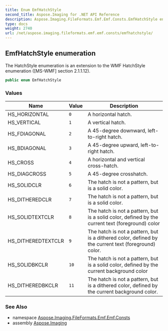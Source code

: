 ```yaml
---
title: Enum EmfHatchStyle
second_title: Aspose.Imaging for .NET API Reference
description: Aspose.Imaging.FileFormats.Emf.Emf.Consts.EmfHatchStyle enum. The HatchStyle enumeration is an extension to the WMF HatchStyle enumeration MSWMF section 2.1.1.12
type: docs
weight: 2740
url: /net/aspose.imaging.fileformats.emf.emf.consts/emfhatchstyle/
---
```

## EmfHatchStyle enumeration

The HatchStyle enumeration is an extension to the WMF HatchStyle enumeration ([MS-WMF] section 2.1.1.12).

```csharp
public enum EmfHatchStyle
```

### Values

| Name | Value | Description |
| --- | --- | --- |
| HS_HORIZONTAL | `0` | A horizontal hatch. |
| HS_VERTICAL | `1` | A vertical hatch. |
| HS_FDIAGONAL | `2` | A 45-degree downward, left-to-right hatch. |
| HS_BDIAGONAL | `3` | A 45-degree upward, left-to-right hatch. |
| HS_CROSS | `4` | A horizontal and vertical cross-hatch. |
| HS_DIAGCROSS | `5` | A 45-degree crosshatch. |
| HS_SOLIDCLR | `6` | The hatch is not a pattern, but is a solid color. |
| HS_DITHEREDCLR | `7` | The hatch is not a pattern, but is a solid color. |
| HS_SOLIDTEXTCLR | `8` | The hatch is not a pattern, but is a solid color, defined by the current text (foreground) color |
| HS_DITHEREDTEXTCLR | `9` | The hatch is not a pattern, but is a dithered color, defined by the current text (foreground) color. |
| HS_SOLIDBKCLR | `10` | The hatch is not a pattern, but is a solid color, defined by the current background color |
| HS_DITHEREDBKCLR | `11` | The hatch is not a pattern, but is a dithered color, defined by the current background color. |

### See Also

* namespace [Aspose.Imaging.FileFormats.Emf.Emf.Consts](../../aspose.imaging.fileformats.emf.emf.consts/)
* assembly [Aspose.Imaging](../../)


